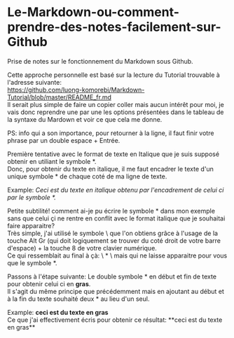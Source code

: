 # Le-Markdown-ou-comment-prendre-des-notes-facilement-sur-Github
Prise de notes sur le fonctionnement du Markdown sous Github.  
  
Cette approche personnelle est basé sur la lecture du Tutorial trouvable à l'adresse suivante:  
https://github.com/luong-komorebi/Markdown-Tutorial/blob/master/README_fr.md  
Il serait plus simple de faire un copier coller mais aucun intérêt pour moi, je vais donc reprendre une par une les options présentées dans le tableau de la syntaxe du Mardown et voir ce que cela me donne.  
  
  PS: info qui a son importance, pour retourner à la ligne, il faut finir votre phrase par un double espace + Entrée.  
  

Première tentative avec le format de texte en Italique que je suis supposé obtenir en utiliant le symbole *.  
Donc, pour obtenir du texte en italique, il me faut encadrer le texte d'un unique symbole * de chaque coté de ma ligne de texte.  
  
  
Example: *Ceci est du texte en italique obtenu par l'encadrement de celui ci par le symbole \*\.*  
  
  
Petite subtilité! comment ai-je pu écrire le symbole * dans mon exemple sans que celui çi ne rentre en conflit avec le format italique que je souhaitai faire apparaitre?    
Très simple, j'ai utilisé le symbole \ que l'on obtiens grâce à l'usage de la touche Alt Gr (qui doit logiquement se trouver du coté droit de votre barre d'espace) + la touche 8 de votre clavier numérique.  
Ce qui ressemblait au final à çà: \ * \ mais qui ne laisse apparaitre pour vous que le symbole *.  
  
  Passons à l'étape suivante: Le double symbole * en début et fin de texte pour obtenir celui ci en **gras**.  
  Il s'agit du même principe que précédemment mais en ajoutant au début et à la fin du texte souhaité deux * au lieu d'un seul.  
    
   Example: **ceci est du texte en gras**  
   Ce que j'ai effectivement écris pour obtenir ce résultat: \*\*ceci est du texte en gras\*\*

